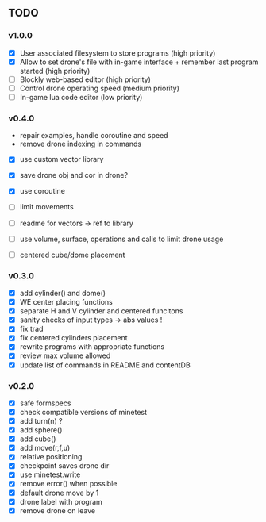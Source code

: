 ## TODO

### v1.0.0

- [x] User associated filesystem to store programs (high priority)
- [x] Allow to set drone's file with in-game interface + remember last program started (high priority)
- [ ] Blockly web-based editor (high priority)
- [ ] Control drone operating speed (medium priority)
- [ ] In-game lua code editor (low priority)

### v0.4.0

- repair examples, handle coroutine and speed
- remove drone indexing in commands

- [x] use custom vector library
- [x] save drone obj and cor in drone?
- [x] use coroutine
- [ ] limit movements
- [ ] readme for vectors -> ref to library
- [ ] use volume, surface, operations and calls to limit drone usage
- [ ] centered cube/dome placement


### v0.3.0

- [x] add cylinder() and dome()
- [x] WE center placing functions
- [x] separate H and V cylinder and centered funcitons
- [x] sanity checks of input types -> abs values !
- [x] fix trad
- [x] fix centered cylinders placement
- [x] rewrite programs with appropriate functions
- [x] review max volume allowed
- [x] update list of commands in README and contentDB

### v0.2.0

- [x] safe formspecs
- [x] check compatible versions of minetest
- [x] add turn(n) ?
- [x] add sphere()
- [x] add cube()
- [x] add move(r,f,u)
- [x] relative positioning
- [x] checkpoint saves drone dir
- [x] use minetest.write
- [x] remove error() when possible
- [x] default drone move by 1
- [x] drone label with program
- [x] remove drone on leave